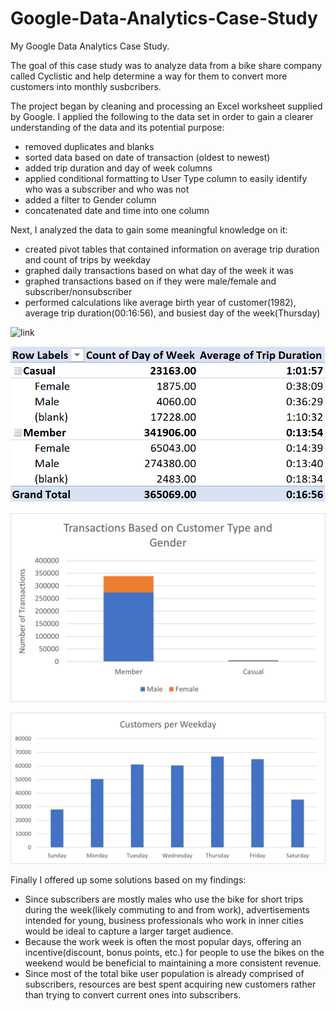 # Google-Data-Analytics-Case-Study
My Google Data Analytics Case Study.

The goal of this case study was to analyze data from a bike share company called Cyclistic and help determine a way for them to convert more customers into monthly susbcribers.

The project began by cleaning and processing an Excel worksheet supplied by Google. I applied the following to the data set in order to gain a clearer understanding of the data and its potential purpose:
* removed duplicates and blanks
* sorted data based on date of transaction (oldest to newest)
* added trip duration and day of week columns
* applied conditional formatting to User Type column to easily identify who was a subscriber and who was not
* added a filter to Gender column
* concatenated date and time into one column

Next, I analyzed the data to gain some meaningful knowledge on it:
* created pivot tables that contained information on average trip duration and count of trips by weekday
* graphed daily transactions based on what day of the week it was 
* graphed transactions based on if they were male/female and subscriber/nonsubscriber
* performed calculations like average birth year of customer(1982), average trip duration(00:16:56), and busiest day of the week(Thursday)

![link](https://github.com/spensersmith99/Google-Data-Analytics-Case-Study/tree/main/images)

![](https://github.com/spensersmith99/Google-Data-Analytics-Case-Study/blob/main/images/gcs_pivottable_members.png)

![](https://github.com/spensersmith99/Google-Data-Analytics-Case-Study/blob/main/images/gcs_trans_subnonsub_malefemale.png)

![](https://github.com/spensersmith99/Google-Data-Analytics-Case-Study/blob/main/images/gcs_weekday_cust.png)

Finally I offered up some solutions based on my findings:
* Since subscribers are mostly males who use the bike for short trips during the week(likely commuting to and from work), advertisements intended for young, business professionals who work in inner cities would be ideal to capture a larger target audience. 
* Because the work week is often the most popular days, offering an incentive(discount, bonus points, etc.) for people to use the bikes on the weekend would be beneficial to maintaining a more consistent revenue.
* Since most of the total bike user population is already comprised of subscribers, resources are best spent acquiring new customers rather than trying to convert current ones into subscribers.
